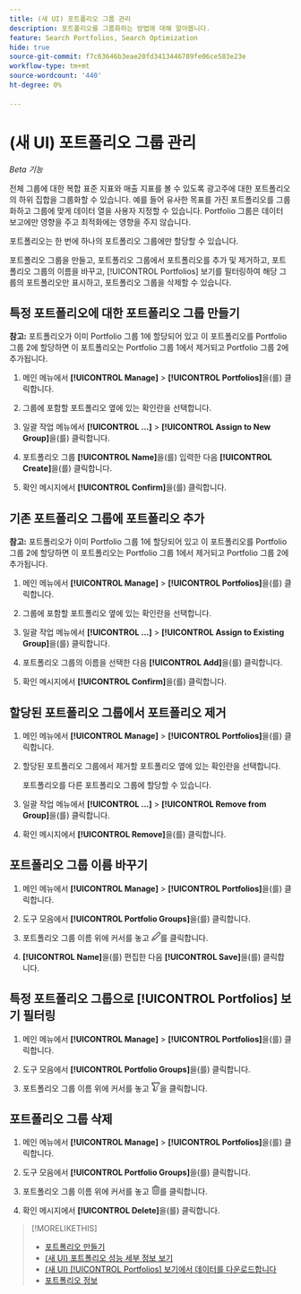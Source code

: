 ```yaml
---
title: (새 UI) 포트폴리오 그룹 관리
description: 포트폴리오를 그룹화하는 방법에 대해 알아봅니다.
feature: Search Portfolios, Search Optimization
hide: true
source-git-commit: f7c63646b3eae20fd3413446789fe06ce583e23e
workflow-type: tm+mt
source-wordcount: '440'
ht-degree: 0%

---
```


# (새 UI) 포트폴리오 그룹 관리

*Beta 기능*

전체 그룹에 대한 복합 표준 지표와 매출 지표를 볼 수 있도록 광고주에 대한 포트폴리오의 하위 집합을 그룹화할 수 있습니다. 예를 들어 유사한 목표를 가진 포트폴리오를 그룹화하고 그룹에 맞게 데이터 열을 사용자 지정할 수 있습니다. Portfolio 그룹은 데이터 보고에만 영향을 주고 최적화에는 영향을 주지 않습니다.

포트폴리오는 한 번에 하나의 포트폴리오 그룹에만 할당할 수 있습니다.

포트폴리오 그룹을 만들고, 포트폴리오 그룹에서 포트폴리오를 추가 및 제거하고, 포트폴리오 그룹의 이름을 바꾸고, [!UICONTROL Portfolios] 보기를 필터링하여 해당 그룹의 포트폴리오만 표시하고, 포트폴리오 그룹을 삭제할 수 있습니다.

## 특정 포트폴리오에 대한 포트폴리오 그룹 만들기

**참고:** 포트폴리오가 이미 Portfolio 그룹 1에 할당되어 있고 이 포트폴리오를 Portfolio 그룹 2에 할당하면 이 포트폴리오는 Portfolio 그룹 1에서 제거되고 Portfolio 그룹 2에 추가됩니다.

1. 메인 메뉴에서 **[!UICONTROL Manage]** > **[!UICONTROL Portfolios]**&#x200B;을(를) 클릭합니다.

1. 그룹에 포함할 포트폴리오 옆에 있는 확인란을 선택합니다.

1. 일괄 작업 메뉴에서 **[!UICONTROL ...]** > **[!UICONTROL Assign to New Group]**&#x200B;을(를) 클릭합니다.

1. 포트폴리오 그룹 **[!UICONTROL Name]**&#x200B;을(를) 입력한 다음 **[!UICONTROL Create]**&#x200B;을(를) 클릭합니다.

1. 확인 메시지에서 **[!UICONTROL Confirm]**&#x200B;을(를) 클릭합니다.

## 기존 포트폴리오 그룹에 포트폴리오 추가

**참고:** 포트폴리오가 이미 Portfolio 그룹 1에 할당되어 있고 이 포트폴리오를 Portfolio 그룹 2에 할당하면 이 포트폴리오는 Portfolio 그룹 1에서 제거되고 Portfolio 그룹 2에 추가됩니다.

1. 메인 메뉴에서 **[!UICONTROL Manage]** > **[!UICONTROL Portfolios]**&#x200B;을(를) 클릭합니다.

1. 그룹에 포함할 포트폴리오 옆에 있는 확인란을 선택합니다.

1. 일괄 작업 메뉴에서 **[!UICONTROL ...]** > **[!UICONTROL Assign to Existing Group]**&#x200B;을(를) 클릭합니다.

1. 포트폴리오 그룹의 이름을 선택한 다음 **[!UICONTROL Add]**&#x200B;을(를) 클릭합니다.

1. 확인 메시지에서 **[!UICONTROL Confirm]**&#x200B;을(를) 클릭합니다.

## 할당된 포트폴리오 그룹에서 포트폴리오 제거

1. 메인 메뉴에서 **[!UICONTROL Manage]** > **[!UICONTROL Portfolios]**&#x200B;을(를) 클릭합니다.

1. 할당된 포트폴리오 그룹에서 제거할 포트폴리오 옆에 있는 확인란을 선택합니다.

   포트폴리오를 다른 포트폴리오 그룹에 할당할 수 있습니다.

1. 일괄 작업 메뉴에서 **[!UICONTROL ...]** > **[!UICONTROL Remove from Group]**&#x200B;을(를) 클릭합니다.

1. 확인 메시지에서 **[!UICONTROL Remove]**&#x200B;을(를) 클릭합니다.

## 포트폴리오 그룹 이름 바꾸기

1. 메인 메뉴에서 **[!UICONTROL Manage]** > **[!UICONTROL Portfolios]**&#x200B;을(를) 클릭합니다.

1. 도구 모음에서 **[!UICONTROL Portfolio Groups]**&#x200B;을(를) 클릭합니다.

1. 포트폴리오 그룹 이름 위에 커서를 놓고 ![Portfolio 그룹 이름 바꾸기](/help/search-social-commerce/assets/edit-new.png "Portfolio 그룹 이름 바꾸기")를 클릭합니다.

1. **[!UICONTROL Name]**&#x200B;을(를) 편집한 다음 **[!UICONTROL Save]**&#x200B;을(를) 클릭합니다.

## 특정 포트폴리오 그룹으로 [!UICONTROL Portfolios] 보기 필터링

1. 메인 메뉴에서 **[!UICONTROL Manage]** > **[!UICONTROL Portfolios]**&#x200B;을(를) 클릭합니다.

1. 도구 모음에서 **[!UICONTROL Portfolio Groups]**&#x200B;을(를) 클릭합니다.

1. 포트폴리오 그룹 이름 위에 커서를 놓고 ![Portfolio 그룹별로 필터링](/help/search-social-commerce/assets/filter-new.png "Portfolio 그룹별로 필터링")을 클릭합니다.

## 포트폴리오 그룹 삭제

1. 메인 메뉴에서 **[!UICONTROL Manage]** > **[!UICONTROL Portfolios]**&#x200B;을(를) 클릭합니다.

1. 도구 모음에서 **[!UICONTROL Portfolio Groups]**&#x200B;을(를) 클릭합니다.

1. 포트폴리오 그룹 이름 위에 커서를 놓고 ![Portfolio 그룹 삭제](/help/search-social-commerce/assets/delete-new.png "Portfolio 그룹 삭제")를 클릭합니다.

1. 확인 메시지에서 **[!UICONTROL Delete]**&#x200B;을(를) 클릭합니다.

>[!MORELIKETHIS]
>
>* [포트폴리오 만들기](portfolio-create.md)
>* [(새 UI) 포트폴리오 성능 세부 정보 보기](portfolio-details.md)
>* [(새 UI) [!UICONTROL Portfolios] 보기에서 데이터를 다운로드합니다](portfolio-view-report.md)
>* [포트폴리오 정보](portfolio-about.md)
